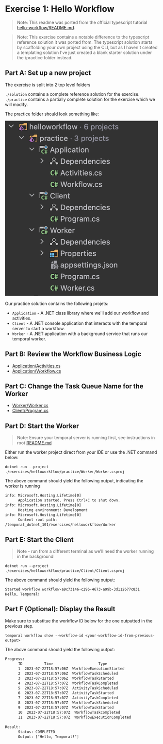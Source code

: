 # Exercise 1: Hello Workflow

> Note: This readme was ported from the official typescript tutorial [hello-workflow/README.md](https://github.com/temporalio/edu-101-typescript-code/blob/main/exercises/hello-workflow/README.md).

> Note: This exercise contains a notable difference to the typescript reference solution it was ported from. The typescript solution starts by scaffolding your own project using the CLI, but as I haven't created a templating solution I've just created a blank starter solution under the /practice folder instead.

## Part A: Set up a new project

The exercise is split into 2 top level folders

`./solution` contains a complete reference solution for the exercise.
`./practice` contains a partially complete solution for the exercise which we will modify.

The practice folder should look something like:

![hello workflow project structure](../../docs/helloworkflow/hello-workflow-project-structure.png)

Our practice solution contains the following projets:

- `Application` - A .NET class library where we'll add our workflow and activities.
- `Client` - A .NET console application that interacts with the temporal server to start a workflow.
- `Worker` - A .NET application with a background service that runs our temporal worker.

## Part B: Review the Workflow Business Logic

- [Application/Activities.cs](./practice/Application/Activities.cs)
- [Application/Workflow.cs](./practice/Application/Workflow.cs)

## Part C: Change the Task Queue Name for the Worker

- [Worker/Worker.cs](./practice/Worker/Worker.cs)
- [Client/Program.cs](./practice/Client/Program.cs)

## Part D: Start the Worker

> Note: Ensure your temporal server is running first, see instructions in root [README.md](../../README.md)

Either run the worker project direct from your IDE or use the .NET command below:

```command
dotnet run --project ./exercises/helloworkflow/practice/Worker/Worker.csproj
```

The above command should yield the following output, indicating the worker is running

```
info: Microsoft.Hosting.Lifetime[0]
      Application started. Press Ctrl+C to shut down.
info: Microsoft.Hosting.Lifetime[0]
      Hosting environment: Development
info: Microsoft.Hosting.Lifetime[0]
      Content root path: /temporal_dotnet_101/exercises/helloworkflow/Worker
```

## Part E: Start the Client

> Note - run from a different terminal as we'll need the worker running in the background

```command
dotnet run --project ./exercises/helloworkflow/practice/Client/Client.csproj
```

The above command should yield the following output:

```
Started workflow workflow-a9c73146-c296-4673-a99b-3d112677c831
Hello, Temporal!
```

## Part F (Optional): Display the Result

Make sure to substitue the workflow ID below for the one outputted in the previous step.

```command
temporal workflow show --workflow-id <your-workflow-id-from-previous-output>
```

The above command should yield the following output:

```
Progress:
      ID          Time                     Type
      1  2023-07-22T18:57:06Z  WorkflowExecutionStarted
      2  2023-07-22T18:57:06Z  WorkflowTaskScheduled
      3  2023-07-22T18:57:06Z  WorkflowTaskStarted
      4  2023-07-22T18:57:07Z  WorkflowTaskCompleted
      5  2023-07-22T18:57:07Z  ActivityTaskScheduled
      6  2023-07-22T18:57:07Z  ActivityTaskStarted
      7  2023-07-22T18:57:07Z  ActivityTaskCompleted
      8  2023-07-22T18:57:07Z  WorkflowTaskScheduled
      9  2023-07-22T18:57:07Z  WorkflowTaskStarted
      10  2023-07-22T18:57:07Z  WorkflowTaskCompleted
      11  2023-07-22T18:57:07Z  WorkflowExecutionCompleted

Result:
      Status: COMPLETED
      Output: ["Hello, Temporal!"]
```
